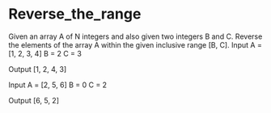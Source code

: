 # Reverse_the_range
Given an array A of N integers and also given two integers B and C. Reverse the elements of the array A within the given inclusive range [B, C].
Input
A = [1, 2, 3, 4]
B = 2
C = 3

Output
[1, 2, 4, 3]

Input
A = [2, 5, 6]
B = 0
C = 2

Output
[6, 5, 2]

